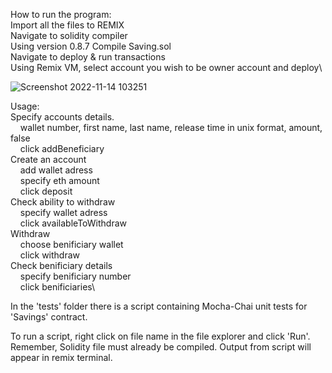 How to run the program:\
Import all the files to REMIX\
Navigate to solidity compiler\
Using version 0.8.7 Compile Saving.sol\
Navigate to deploy & run transactions\
Using Remix VM, select account you wish to be owner account and deploy\

![Screenshot 2022-11-14 103251](https://user-images.githubusercontent.com/101658098/201696014-0c354e51-bb5c-40a1-ab59-e33bcd028484.png)

Usage:\
Specify accounts details.\
  &nbsp;&nbsp;&nbsp;&nbsp;wallet number, first name, last name, release time in unix format, amount, false\
  &nbsp;&nbsp;&nbsp;&nbsp;click addBeneficiary\
Create an account\
  &nbsp;&nbsp;&nbsp;&nbsp;add wallet adress\
  &nbsp;&nbsp;&nbsp;&nbsp;specify eth amount\
  &nbsp;&nbsp;&nbsp;&nbsp;click deposit\
Check ability to withdraw\
  &nbsp;&nbsp;&nbsp;&nbsp;specify wallet adress\
  &nbsp;&nbsp;&nbsp;&nbsp;click availableToWithdraw\
Withdraw\
  &nbsp;&nbsp;&nbsp;&nbsp;choose benificiary wallet\
  &nbsp;&nbsp;&nbsp;&nbsp;click withdraw\
Check benificiary details\
  &nbsp;&nbsp;&nbsp;&nbsp;specify benificiary number\
  &nbsp;&nbsp;&nbsp;&nbsp;click benificiaries\

In the 'tests' folder there is a script containing Mocha-Chai unit tests for 'Savings' contract.

To run a script, right click on file name in the file explorer and click 'Run'. Remember, Solidity file must already be compiled.
Output from script will appear in remix terminal.
